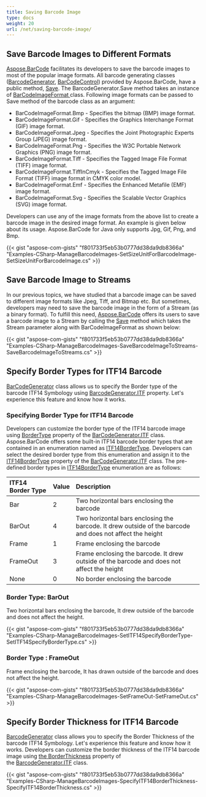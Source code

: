 ```yaml
---
title: Saving Barcode Image
type: docs
weight: 20
url: /net/saving-barcode-image/
---
```


## **Save Barcode Images to Different Formats**
[Aspose.BarCode](https://products.aspose.com/barcode/net) facilitates its developers to save the barcode images to most of the popular image formats. All barcode generating classes ([BarcodeGenerator](https://apireference.aspose.com/barcode/net/aspose.barcode.generation/barcodegenerator), [BarCodeControl](https://apireference.aspose.com/barcode/net/aspose.barcode.windows.forms/barcodecontrol)) provided by Aspose.BarCode, have a public method, [Save](https://apireference.aspose.com/barcode/net/aspose.barcode.windows.forms.barcodecontrol/save/methods/1). The BarcodeGenerator.Save method takes an instance of [BarCodeImageFormat ](https://apireference.aspose.com/barcode/net/aspose.barcode/barcodeimageformat)class. Following image formats can be passed to Save method of the barcode class as an argument:

- BarCodeImageFormat.Bmp - Specifies the bitmap (BMP) image format.
- BarCodeImageFormat.Gif - Specifies the Graphics Interchange Format (GIF) image format.
- BarCodeImageFormat.Jpeg - Specifies the Joint Photographic Experts Group (JPEG) image format.
- BarCodeImageFormat.Png - Specifies the W3C Portable Network Graphics (PNG) image format.
- BarCodeImageFormat.Tiff - Specifies the Tagged Image File Format (TIFF) image format.
- BarCodeImageFormat.TiffInCmyk - Specifies the Tagged Image File Format (TIFF) image format in CMYK color model.
- BarCodeImageFormat.Emf - Specifies the Enhanced Metafile (EMF) image format.
- BarCodeImageFormat.Svg - Specifies the Scalable Vector Graphics (SVG) image format.

Developers can use any of the image formats from the above list to create a barcode image in the desired image format. An example is given below about its usage. Aspose.BarCode for Java only supports Jpg, Gif, Png, and Bmp.

{{< gist "aspose-com-gists" "f801733f5eb53b0777dd38da9db8366a" "Examples-CSharp-ManageBarcodeImages-SetSizeUnitForBarcodeImage-SetSizeUnitForBarcodeImage.cs" >}}
## **Save Barcode Image to Streams**
In our previous topics, we have studied that a barcode image can be saved to different image formats like Jpeg, Tiff, and Bitmap etc. But sometimes, developers may need to save the barcode image in the form of a Stream (as a binary format). To fulfill this need, [Aspose.BarCode](http://www.aspose.com/api/net/barcode/aspose.barcode/) offers its users to save a barcode image to a Stream by calling the [Save](https://apireference.aspose.com/barcode/net/aspose.barcode.windows.forms/barcodecontrol/methods/save) method which takes the Stream parameter along with BarCodeImageFormat as shown below:

{{< gist "aspose-com-gists" "f801733f5eb53b0777dd38da9db8366a" "Examples-CSharp-ManageBarcodeImages-SaveBarcodeImageToStreams-SaveBarcodeImageToStreams.cs" >}}
## **Specify Border Types for ITF14 Barcode**
[BarCodeGenerator](https://apireference.aspose.com/barcode/net/aspose.barcode.generation/barcodegenerator) class allows us to specify the Border type of the barcode ITF14 Symbology using [BarcodeGenerator.ITF](https://apireference.aspose.com/barcode/net/aspose.barcode.generation/barcodegenerator/properties/itf) property. Let's experience this feature and know how it works.
### **Specifying Border Type for ITF14 Barcode**
Developers can customize the border type of the ITF14 barcode image using [BorderType](https://apireference.aspose.com/barcode/net/aspose.barcode.generation/itfproperties/properties/bordertype) property of the [BarCodeGenerator.ITF](https://apireference.aspose.com/barcode/net/aspose.barcode.generation/barcodegenerator/properties/itf) class. Aspose.BarCode offers some built-in ITF14 barcode border types that are contained in an enumeration named as [ITF14BorderType](https://apireference.aspose.com/barcode/net/aspose.barcode/itf14bordertype). Developers can select the desired border type from this enumeration and assign it to the [ITF14BorderType](https://apireference.aspose.com/barcode/net/aspose.barcode/itf14bordertype) property of the [BarCodeGenerator.ITF](https://apireference.aspose.com/barcode/net/aspose.barcode.generation/barcodegenerator/properties/itf) class. The pre-defined border types in [ITF14BorderType](https://apireference.aspose.com/barcode/net/aspose.barcode/itf14bordertype) enumeration are as follows:

|**ITF14 Border Type**|**Value**|**Description**|
| :- | :- | :- |
|Bar|2|Two horizontal bars enclosing the barcode|
|BarOut|4|Two horizontal bars enclosing the barcode. It drew outside of the barcode and does not affect the height|
|Frame|1|Frame enclosing the barcode|
|FrameOut|3|Frame enclosing the barcode. It drew outside of the barcode and does not affect the height|
|None|0|No border enclosing the barcode|
### **Border Type: BarOut**
Two horizontal bars enclosing the barcode, It drew outside of the barcode and does not affect the height.

{{< gist "aspose-com-gists" "f801733f5eb53b0777dd38da9db8366a" "Examples-CSharp-ManageBarcodeImages-SetITF14SpecifyBorderType-SetITF14SpecifyBorderType.cs" >}}
### **Border Type : FrameOut**
Frame enclosing the barcode, It has drawn outside of the barcode and does not affect the height.

{{< gist "aspose-com-gists" "f801733f5eb53b0777dd38da9db8366a" "Examples-CSharp-ManageBarcodeImages-SetFrameOut-SetFrameOut.cs" >}}
## **Specify Border Thickness for ITF14 Barcode**
[BarcodeGenerator](https://apireference.aspose.com/barcode/net/aspose.barcode.generation/barcodegenerator) class allows you to specify the Border Thickness of the barcode ITF14 Symbology. Let's experience this feature and know how it works. Developers can customize the border thickness of the ITF14 barcode image using [the BorderThickness](https://apireference.aspose.com/barcode/net/aspose.barcode.generation/itfproperties/properties/borderthickness) property of the [BarcodeGenerator.ITF](https://apireference.aspose.com/barcode/net/aspose.barcode.generation/barcodegenerator/properties/itf) class.

{{< gist "aspose-com-gists" "f801733f5eb53b0777dd38da9db8366a" "Examples-CSharp-ManageBarcodeImages-SpecifyITF14BorderThickness-SpecifyITF14BorderThickness.cs" >}}
